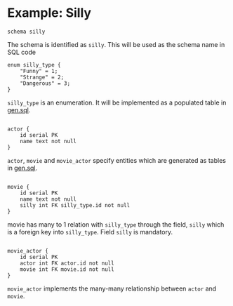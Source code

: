 # Example: Silly

```
schema silly
```
The schema is identified as `silly`. This will be used as the schema name in SQL code

```
enum silly_type {
    "Funny" = 1;
    "Strange" = 2;
    "Dangerous" = 3;
}
```
`silly_type` is an enumeration. It will be implemented as a populated table in [gen.sql](examples/silly/sql/gen.sql).

```

actor {
    id serial PK
    name text not null
}
```
`actor`, `movie` and `movie_actor` specify entities which are generated as tables in 
[gen.sql](examples/silly/sql/gen.sql).
```

movie {
    id serial PK
    name text not null
    silly int FK silly_type.id not null
}
```
movie has many to 1 relation with `silly_type` through the field, `silly` which is a foreign key into `silly_type`.
Field `silly` is mandatory.
```

movie_actor {
    id serial PK
    actor int FK actor.id not null
    movie int FK movie.id not null
}
```
`movie_actor` implements the many-many relationship between `actor` and `movie`.